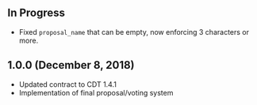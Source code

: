 ## In Progress

- Fixed `proposal_name` that can be empty, now enforcing 3 characters or more.

## 1.0.0 (December 8, 2018)

- Updated contract to CDT 1.4.1
- Implementation of final proposal/voting system